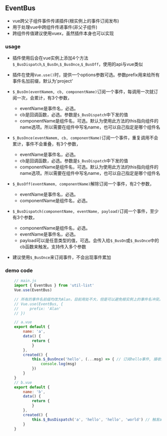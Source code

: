 ## EventBus
* vue跨父子组件事件传递插件(根实例上的事件订阅发布)
* 用于处理vue中跨组件传递事件(非父子组件)
* 跨组件传值建议使用vuex，虽然插件本身也可以实现

### usage
* 插件使用后会在vue实例上添加4个方法`$_BusDispatch`,`$_BusOn`,`$_BusOnce`,`$_BusOff`，使用的api与vue类似
* 插件在使用`Vue.use()`时，提供一个options参数可选。参数prefix用来给所有事件名加前缀，默认为'project'
* `$_BusOn(eventNamem, cb, componentName)`订阅一个事件，每调用一次就订阅一次，会累计，有3个参数，
    * eventName是事件名，必选。
    * cb是回调函数，必选。参数是`$_BusDispatch`中下发的值
    * componentName是组件名，可选。默认为使用此方法的this指向组件的name选项。所以需要在组件中写名name，也可以自己指定是哪个组件名

* `$_BusOnce(eventNamem, cb, componentName)`订阅一个事件，重复调用不会累计，事件不会重叠，有3个参数，
    * eventName是事件名，必选。
    * cb是回调函数，必选。参数是`$_BusDispatch`中下发的值
    * componentName是组件名，可选。默认为使用此方法的this指向组件的name选项。所以需要在组件中写名name，也可以自己指定是哪个组件名

* `$_BusOff(eventNamem, componentName)`解除订阅一个事件，有2个参数，
    * eventName是事件名，必选。
    * componentName是组件名，必选。

* `$_BusDispatch(componentName, eventName, payload)`订阅一个事件，至少有3个参数，
    * componentName是组件名，必选。
    * eventName是事件名，必选。
    * payload可以是任意类型的值，可选。会传入给`$_BusOn`或`$_BusOnce`中的cb函数来触发。支持传入多个参数

* 建议使用`$_BusOnce`来订阅事件，不会出现事件累加
### demo code
```js
    // main.js
    import { EventBus } from 'util-list'
    Vue.use(EventBus)
    
    // 所有的事件名前缀均改为Alan，目前用处不大，但是可以避免根实例上的事件名冲突。在vue-devtool可以看到完整的事件流
    // Vue.use(EventBus, {
    //     prefix: 'Alan'
    // })

    // a.vue
    export default {
        name: 'a',
        data() {
            return {
            }
        },
        created() {
            this.$_BusOnce('hello', (...msg) => { // 订阅hello事件, 接收多个返回参数，可以通过剩余操作符转换成数组
                console.log(msg)
            })
        }
    }
    // b.vue
    export default {
        name: 'b',
        data() {
            return {
            }
        },
        created() {
            this.$_BusDispatch('a', 'hello', 'hello', 'world') // 触发a组件中的hello事件，传入多个参数。打印hello world
        }
    }
```
